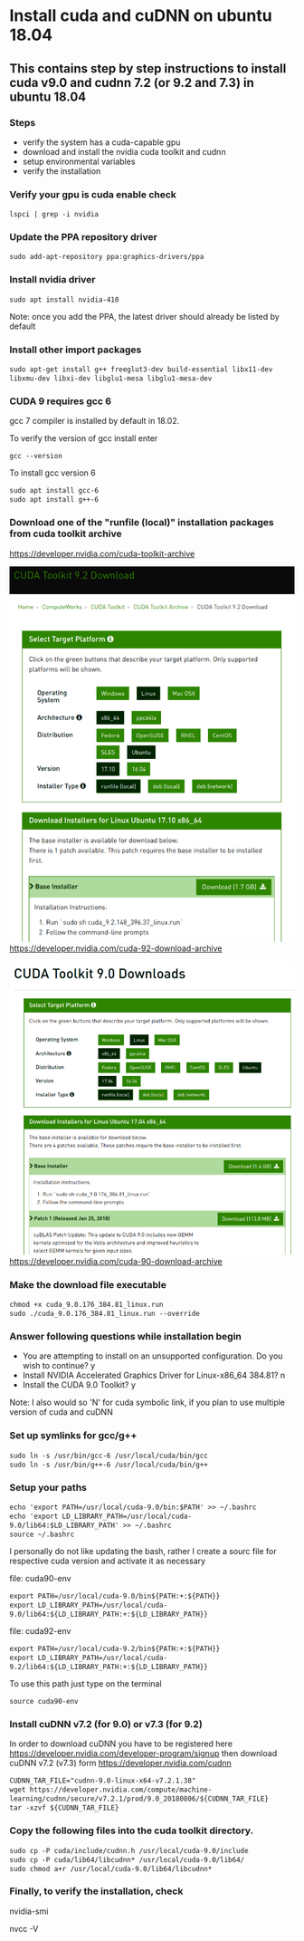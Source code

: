 # Install cuda and cuDNN on ubuntu 18.04

## This contains step by step instructions to install cuda v9.0 and cudnn 7.2 (or 9.2 and 7.3) in ubuntu 18.04

### Steps 
- verify the system has a cuda-capable gpu
- download and install the nvidia cuda toolkit and cudnn
- setup environmental variables
- verify the installation
###

### Verify your gpu is cuda enable check

``` linux
lspci | grep -i nvidia
```
### Update the PPA repository driver
``` linux
sudo add-apt-repository ppa:graphics-drivers/ppa
```

### Install nvidia driver 
```
sudo apt install nvidia-410
```
Note: once you add the PPA, the latest driver should already be listed by default


### Install other import packages
```
sudo apt-get install g++ freeglut3-dev build-essential libx11-dev libxmu-dev libxi-dev libglu1-mesa libglu1-mesa-dev
```

### CUDA 9 requires gcc 6

gcc 7 compiler is installed by default in 18.02. 

To verify the version of gcc install enter
```
gcc --version
```
To install gcc version 6
```
sudo apt install gcc-6
sudo apt install g++-6
```

### Download one of the "runfile (local)" installation packages from cuda toolkit archive 

https://developer.nvidia.com/cuda-toolkit-archive

![cuda 9.2](images/cuda9_2.png)
https://developer.nvidia.com/cuda-92-download-archive


![cuda 9.0](images/cuda9_0.png)
https://developer.nvidia.com/cuda-90-download-archive

### Make the download file executable
```
chmod +x cuda_9.0.176_384.81_linux.run 
sudo ./cuda_9.0.176_384.81_linux.run --override
```

### Answer following questions while installation begin
- You are attempting to install on an unsupported configuration. Do you wish to continue? y
- Install NVIDIA Accelerated Graphics Driver for Linux-x86_64 384.81? n
- Install the CUDA 9.0 Toolkit? y

Note: I also would so 'N' for cuda symbolic link, if you plan to use multiple version of cuda and cuDNN

### Set up symlinks for gcc/g++
```
sudo ln -s /usr/bin/gcc-6 /usr/local/cuda/bin/gcc
sudo ln -s /usr/bin/g++-6 /usr/local/cuda/bin/g++
```

### Setup your paths
```
echo 'export PATH=/usr/local/cuda-9.0/bin:$PATH' >> ~/.bashrc
echo 'export LD_LIBRARY_PATH=/usr/local/cuda-9.0/lib64:$LD_LIBRARY_PATH' >> ~/.bashrc
source ~/.bashrc
```

I personally do not like updating the bash, rather I create a sourc file for respective cuda version and activate it as necessary

file: cuda90-env
```
export PATH=/usr/local/cuda-9.0/bin${PATH:+:${PATH}}
export LD_LIBRARY_PATH=/usr/local/cuda-9.0/lib64:${LD_LIBRARY_PATH:+:${LD_LIBRARY_PATH}}
```

file: cuda92-env
```
export PATH=/usr/local/cuda-9.2/bin${PATH:+:${PATH}}
export LD_LIBRARY_PATH=/usr/local/cuda-9.2/lib64:${LD_LIBRARY_PATH:+:${LD_LIBRARY_PATH}}
```
To use this path just type on the terminal 
```
source cuda90-env
```

### Install cuDNN v7.2 (for 9.0) or v7.3 (for 9.2)
In order to download cuDNN you have to be registered here https://developer.nvidia.com/developer-program/signup
then download cuDNN v7.2 (v7.3) form https://developer.nvidia.com/cudnn
```
CUDNN_TAR_FILE="cudnn-9.0-linux-x64-v7.2.1.38"
wget https://developer.nvidia.com/compute/machine-learning/cudnn/secure/v7.2.1/prod/9.0_20180806/${CUDNN_TAR_FILE}
tar -xzvf ${CUDNN_TAR_FILE}
```

### Copy the following files into the cuda toolkit directory.
```
sudo cp -P cuda/include/cudnn.h /usr/local/cuda-9.0/include
sudo cp -P cuda/lib64/libcudnn* /usr/local/cuda-9.0/lib64/
sudo chmod a+r /usr/local/cuda-9.0/lib64/libcudnn*
```

### Finally, to verify the installation, check

nvidia-smi

nvcc -V 
